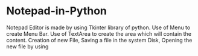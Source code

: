 # Notepad-in-Python
Notepad Editor is made by using Tkinter library of python.
Use of Menu to create Menu Bar.
Use of TextArea to create the area which will contain the content.
Creation of new File, Saving a file in the system Disk, Opening the new file by using 
